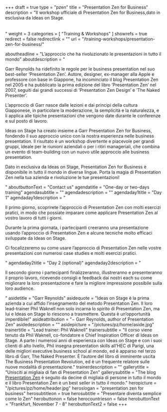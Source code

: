 +++
draft		= true
type		= "pzen"
title		= "Presentation Zen for Business"
description = "Il workshop ufficiale di  Presentation Zen for Business,dato in esclusiva da Ideas on Stage.<br><br><br>"
weight		= 3
categories	= [ "Training & Workshops" ]
showrefs	= true
redirect	= false
redirectlink = ""
url 		= "/training-workshops/presentation-zen-for-business/"

aboutheadline    = "L’approccio che ha rivoluzionato le presentazioni in tutto il mondo"
aboutdescription = "<p> Garr Reynolds ha ridefinito le regole per le business presentation nel suo best-seller ‘Presentation Zen’. Autore, designer, ex-manager alla Apple e professore con base in Giappone, ha incominciato il blog Presentation Zen nel 2005 e ha pubblicato la prima edizione del libro ‘Presentation Zen’ nel 2007, seguiti dai grandi successi di ‘Presentation Zen Design’ e ’The Naked Presenter’. </p><p>L’approccio di Garr nasce dalle lezioni e dai principi della cultura Giapponese, in particolare la moderazione, la semplicità e la naturalezza, e li applica alle tipiche presentazioni che vengono date durante le conferenze e sul posto di lavoro. </p><p>Ideas on Stage ha creato insieme a Garr Presentation Zen for Business, fondendo il suo approccio unico con la nostra esperienza nelle business presentation. Il risultato è un workshop divertente e piacevole per grandi gruppi, ideale per le riunioni aziendali o per i ritiri manageriali, che combina un evento di team-building con un nuovo utile approccio alle business presentation.</p><p>Dato in esclusiva da Ideas on Stage, Presentation Zen for Business è disponibile in tutto il mondo in diverse lingue. Porta la magia di Presentation Zen nella tua azienda e rivoluzione le tue presentazioni!</p>"
aboutbuttonText  = "Contact us"
agendatitle    = "One-day or two-days training"
agendasubtitle = ""
agendadescription = ""
agendaday1title = "Day 1"
agendaday1description = "<p>Il primo giorno, scoprirete l’approccio di Presentation Zen con molti esercizi pratici, in modo che possiate imparare come applicare Presentation Zen al vostro lavoro di tutti i giorni.</p><p>Durante la prima giornata, i partecipanti creeranno una presentazione usando l’approccio di Presentation Zen e alcune tecniche molto efficaci sviluppate da Ideas on Stage.</p><p>Ci focalizzeremo su come usare l’approccio di Presentation Zen nelle vostre presentazioni con numerosi case studies e molti esercizi pratici.</p>"
agendaday2title = "Day 2 (optional)"
agendaday2description = "<p>Il secondo giorno i partecipanti finalizzeranno, illustreranno e presenteranno il proprio lavoro, ricevendo consigli e feedback dai nostri each su come migliorare la loro presentazione e fare la migliore impressione possibile sulla loro audience.</p>"
asidetitle    = "Garr Reynolds"
asidequote = "Ideas on Stage è la prima azienda a cui affido l’insegnamento del metodo Presentation Zen. Il loro lead-trainer Phil Waknell non solo incarna lo spirito di Presentation Zen, ma lui e Ideas on Stage lo riescono a trasmettere. Questa è un’opportunità imperdibile!"
asideattribution	= "− Garr Reynolds, author of Presentation Zen"
asidedescription = ""
asidepicture = "/pictures/pz/home/aside.jpg"
trainertitle    = "Lead trainer: Phil Waknell"
trainersubtitle = "Il corso viene tenuto da Phil Waknell, co-fondatore e Chief Inspiration Officer di Ideas on Stage. A parte i numerosi anni di esperienza con Ideas on Stage e con i suoi clienti di alto livello, Phil insegna presentation skills all’HEC di Parigi, una delle migliori executive business school al mondo, ed è apparso nel terzo libro di Garr, The Naked Presenter. È l’autore del libro di imminente uscita The Business Presentation Revolution, ed è un frequente relatore sulle nuove modalità di presentazione."
trainerdescription = ""
gallerytitle    = "Unisciti ai migliaia di fan di Presentation Zen"
gallerysubtitle = "The blog [Presentation Zen](http://www.presentationzen.com/) è seguito da decine di migliaia di persone in tutto il mondo e il libro Presentation Zen è un best seller in tutto il mondo."
heropicture	    = "/pictures/pz/home/header.jpg"
heroslogan      = "presentation<span class='zengray zenregular'> zen</span><span class='zenregular'> for business</span>"
herosubtitleon  = true
herosubtitle    = "Presentare diventa semplice come lo Zen"
herobuttonon    = false
herocountrieson = false
herobuttonText  = "Frankfurt, November 7 - 8"
herobuttonText2	= false
+++
